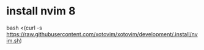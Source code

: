 # install nvim 8
bash <(curl -s https://raw.githubusercontent.com/xotovim/xotovim/development/.install/nvim.sh)
